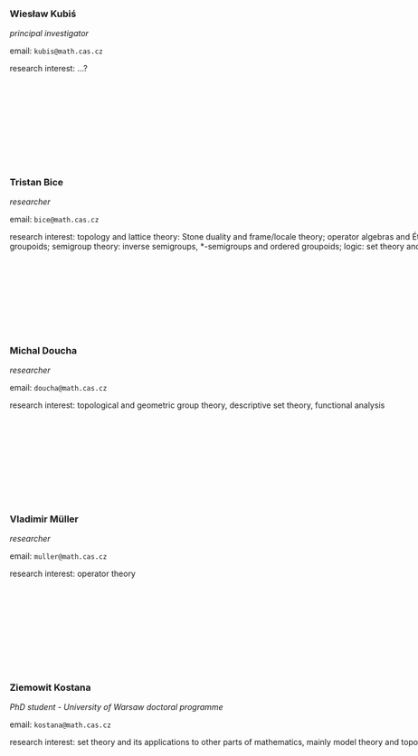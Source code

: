 <style>
.team {
	display: grid;
	grid-template-rows: 30vmin 30vmin 30vmin 30vmin 30vmin;
	grid-template-columns: 30vmax 20vmax;
	grid-template-areas:
	"wieslaw wieslaw-foto"
	"tristan tristan-foto"
	"doucha doucha-foto"
	"muler muler-foto"
	"ziemowit ziemowit-foto";
	grid-gap: 10px;
	grid-column-gap: 10vmax;
	padding: 10px;
}

.wieslaw { grid-area: wieslaw; }
.tristan { grid-area: tristan; }
.doucha { grid-area: doucha; }
.muler { grid-area: muler; }
.ziemowit { grid-area: ziemowit; }

.wieslaw-foto { grid-area: wieslaw-foto; }
.tristan-foto { grid-area: tristan-foto; }
.doucha-foto { grid-area: doucha-foto; }
.muler-foto { grid-area: muler-foto; }
.ziemowit-foto { grid-area: ziemowit-foto; }
</style>

<div class="team">
<div class="wieslaw">

### Wiesław Kubiś

*principal investigator*

email: `kubis@math.cas.cz`

research interest: ...?
</div>
<div class="tristan">

### Tristan Bice

*researcher*

email: `bice@math.cas.cz`

research interest: 
topology and lattice theory: Stone duality and frame/locale theory;
operator algebras and Étale groupoids: groupoid C\*-algebras, Steinberg algebras and Weyl groupoids;
semigroup theory: inverse semigroups, \*-semigroups and ordered groupoids;
logic: set theory and model theory
</div>
<div class="doucha">

### Michal Doucha
*researcher*

email: `doucha@math.cas.cz`

research interest: topological and geometric group theory, descriptive set theory, functional analysis
</div>
<div class="muler">

### Vladimir Müller
*researcher*

email: `muller@math.cas.cz`

research interest: operator theory
</div>
<div class="ziemowit">

### Ziemowit Kostana
*PhD student - University of Warsaw doctoral programme*

email: `kostana@math.cas.cz`

research interest: set theory and its applications to other parts of mathematics, mainly model theory and topology
</div>

<div class="wieslaw-foto">
<img src="wieslaw-foto.jpg" height="100%">
</div>
<div class="tristan-foto">
<img src="bice-foto.png" height="100%">
</div>
<div class="doucha-foto">
<a href="doucha.jpg">
<img src="doucha-foto.png" height="100%">
</a>
</div>
<div class="muler-foto">
<a href="muler.jpg">
<img src="muler-foto.png" height="100%">
</a>
</div>
<div class="ziemowit-foto">
<a href="kostana.jpg">
<img src="kostana-foto.png" height="100%">
</a>
</div>
</div>
